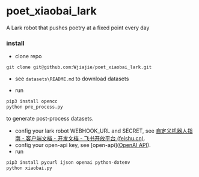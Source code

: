 # poet_xiaobai_lark
A Lark robot that pushes poetry at a fixed point every day



### install

* clone repo

```python
git clone git@github.com:Wjiajie/poet_xiaobai_lark.git

```

* see `datasets\README.md` to download datasets

* run

```python
pip3 install opencc
python pre_process.py
```

to generate post-process datasets.

* config your lark robot WEBHOOK_URL and SECRET, see [自定义机器人指南 - 客户端文档 - 开发文档 - 飞书开放平台 (feishu.cn)](https://open.feishu.cn/document/ukTMukTMukTM/ucTM5YjL3ETO24yNxkjN).
* config your open-api key, see [open-api]([OpenAI API](https://openai.com/api/)).
* run

```python
pip3 install pycurl ijson openai python-dotenv
python xiaobai.py
```



